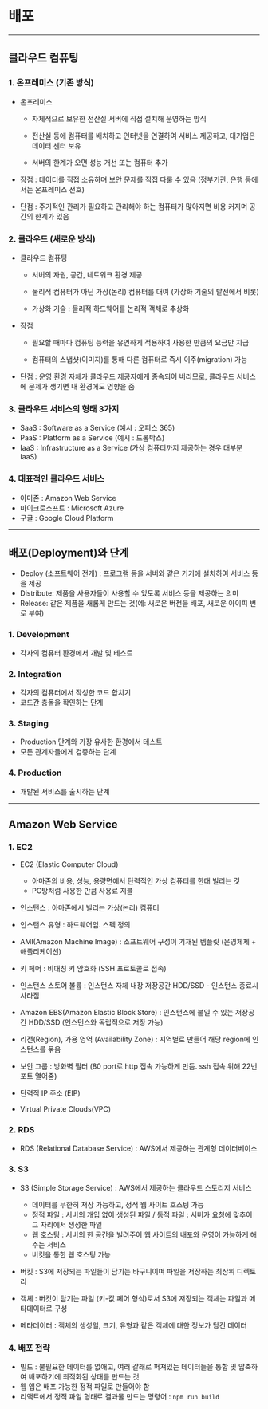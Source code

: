 # 배포

***

## 클라우드 컴퓨팅

### 1. 온프레미스 (기존 방식)
- 온프레미스 
  - 자체적으로 보유한 전산실 서버에 직접 설치해 운영하는 방식

  - 전산실 등에 컴퓨터를 배치하고 인터넷을 연결하여 서비스 제공하고, 대기업은 데이터 센터 보유

  - 서버의 한계가 오면 성능 개선 또는 컴퓨터 추가

- 장점 : 데이터를 직접 소유하며 보안 문제를 직접 다룰 수 있음 (정부기관, 은행 등에서는 온프레미스 선호)

- 단점 : 주기적인 관리가 필요하고 관리해야 하는 컴퓨터가 많아지면 비용 커지며 공간의 한계가 있음

### 2. 클라우드 (새로운 방식)
- 클라우드 컴퓨팅
  - 서버의 자원, 공간, 네트워크 환경 제공

  - 물리적 컴퓨터가 아닌 가상(논리) 컴퓨터를 대여 (가상화 기술의 발전에서 비롯)

  - 가상화 기술 : 물리적 하드웨어를 논리적 객체로 추상화

- 장점
  - 필요할 때마다 컴퓨팅 능력을 유연하게 적용하여 사용한 만큼의 요금만 지급

  - 컴퓨터의 스냅샷(이미지)를 통해 다른 컴퓨터로 즉시 이주(migration) 가능

- 단점 : 운영 환경 자체가 클라우드 제공자에게 종속되어 버리므로, 클라우드 서비스에 문제가 생기면 내 환경에도 영향을 줌

### 3. 클라우드 서비스의 형태 3가지
- SaaS : Software as a Service (예시 : 오피스 365)
- PaaS : Platform as a Service (예시 : 드롭박스)
- IaaS : Infrastructure as a Service (가상 컴퓨터까지 제공하는 경우 대부분 IaaS)

### 4. 대표적인 클라우드 서비스 
- 아마존 : Amazon Web Service
- 마이크로소프트 : Microsoft Azure
- 구글 : Google Cloud Platform

***

## 배포(Deployment)와 단계
- Deploy (소프트웨어 전개) : 프로그램 등을 서버와 같은 기기에 설치하여 서비스 등을 제공
- Distribute: 제품을 사용자들이 사용할 수 있도록 서비스 등을 제공하는 의미
- Release: 같은 제품을 새롭게 만드는 것(예: 새로운 버전을 배포, 새로운 아이피 번로 부여)

### 1. Development
- 각자의 컴퓨터 환경에서 개발 및 테스트

### 2. Integration
- 각자의 컴퓨터에서 작성한 코드 합치기
- 코드간 충돌을 확인하는 단계

### 3. Staging
- Production 단계와 가장 유사한 환경에서 테스트
- 모든 관계자들에게 검증하는 단계

### 4. Production
- 개발된 서비스를 출시하는 단계

***

## Amazon Web Service

### 1. EC2
- EC2 (Elastic Computer Cloud)
  - 아마존의 비용, 성능, 용량면에서 탄력적인 가상 컴퓨터를 한대 빌리는 것
  - PC방처럼 사용한 만큼 사용료 지불

- 인스턴스 : 아마존에시 빌리는 가상(논리) 컴퓨터

- 인스턴스 유형 : 하드웨어임. 스펙 정의 

- AMI(Amazon Machine Image) : 소프트웨어 구성이 기재된 템플릿 (운영체제 + 애플리케이션)

- 키 페어 : 비대칭 키 암호화 (SSH 프로토콜로 접속)

- 인스턴스 스토어 볼륨 : 인스턴스 자체 내장 저장공간 HDD/SSD - 인스턴스 종료시 사라짐

- Amazon EBS(Amazon Elastic Block Store) : 인스턴스에 붙일 수 있는 저장공간 HDD/SSD (인스턴스와 독립적으로 저장 가능)

- 리전(Region), 가용 영역 (Availability Zone) : 지역별로 만들어 해당 region에 인스턴스를 묶음

- 보안 그룹 : 방화벽 필터 (80 port로 http 접속 가능하게 만듬. ssh 접속 위해 22번 포트 열어줌)

- 탄력적 IP 주소 (EIP)

- Virtual Private Clouds(VPC)

### 2. RDS
- RDS (Relational Database Service) : AWS에서 제공하는 관계형 데이터베이스

### 3. S3
- S3 (Simple Storage Service) : AWS에서 제공하는 클라우드 스토리지 서비스
  - 데이터를 무한히 저장 가능하고, 정적 웹 사이트 호스팅 가능 
  - 정적 파일 : 서버의 개입 없이 생성된 파일 / 동적 파일 : 서버가 요청에 맞추어 그 자리에서 생성한 파일
  - 웹 호스팅 : 서버의 한 공간을 빌려주어 웹 사이트의 배포와 운영이 가능하게 해주는 서비스
  - 버킷을 통한 웹 호스팅 가능

- 버킷 : S3에 저장되는 파일들이 담기는 바구니이며 파일을 저장하는 최상위 디렉토리
- 객체 : 버킷이 담기는 파일 (키-값 페어 형식)로서 S3에 저장되는 객체는 파일과 메타데이터로 구성
- 메타데이터 : 객체의 생성일, 크기, 유형과 같은 객체에 대한 정보가 담긴 데이터

### 4. 배포 전략
- 빌드 : 불필요한 데이터를 없애고, 여러 갈래로 퍼져있는 데이터들을 통합 및 압축하여 배포하기에 최적화된 상태를 만드는 것
- 웹 앱은 배포 가능한 정적 파일로 만들어야 함
- 리액트에서 정적 파일 형태로 결과물 만드는 명령어 : ```npm run build```
